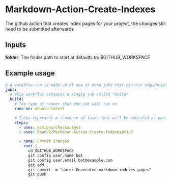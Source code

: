 # Markdown-Action-Create-Indexes

The github action that creates index pages for your project, the changes still need to be submitted afterwards

## Inputs

**folder**:
The folder path to start at
defaults to: $GITHUB_WORKSPACE

## Example usage

```yml
# A workflow run is made up of one or more jobs that can run sequentially or in parallel
jobs:
  # This workflow contains a single job called "build"
  build:
    # The type of runner that the job will run on
    runs-on: ubuntu-latest

    # Steps represent a sequence of tasks that will be executed as part of the job
    steps:
      - uses: actions/checkout@v2      
      - uses: DaanV2/Markdown-Action-Create-Indexes@v1.5

      - name: Commit changes
        run: |
          cd $GITHUB_WORKSPACE
          git config user.name bot
          git config user.email bot@example.com
          git add .
          git commit -m "auto: Generated markdown indexes pages"
          git push
```